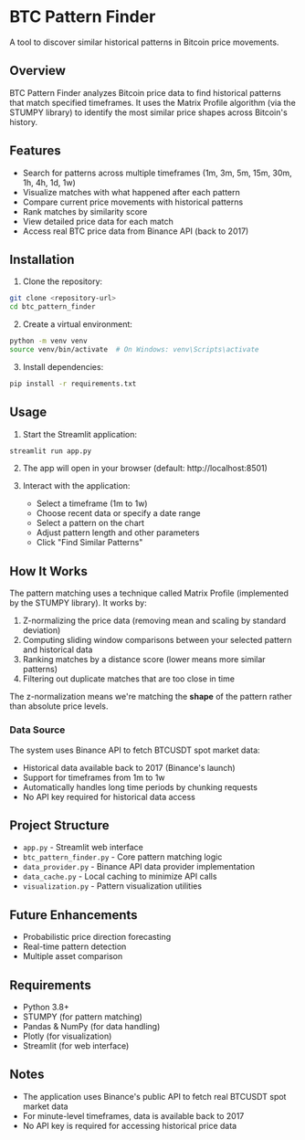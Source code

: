 # BTC Pattern Finder

A tool to discover similar historical patterns in Bitcoin price movements.

## Overview

BTC Pattern Finder analyzes Bitcoin price data to find historical patterns that match specified timeframes. It uses the Matrix Profile algorithm (via the STUMPY library) to identify the most similar price shapes across Bitcoin's history.

## Features

- Search for patterns across multiple timeframes (1m, 3m, 5m, 15m, 30m, 1h, 4h, 1d, 1w)
- Visualize matches with what happened after each pattern
- Compare current price movements with historical patterns
- Rank matches by similarity score
- View detailed price data for each match
- Access real BTC price data from Binance API (back to 2017)

## Installation

1. Clone the repository:
```bash
git clone <repository-url>
cd btc_pattern_finder
```

2. Create a virtual environment:
```bash
python -m venv venv
source venv/bin/activate  # On Windows: venv\Scripts\activate
```

3. Install dependencies:
```bash
pip install -r requirements.txt
```


## Usage

1. Start the Streamlit application:
```bash
streamlit run app.py
```

2. The app will open in your browser (default: http://localhost:8501)

3. Interact with the application:
   - Select a timeframe (1m to 1w)
   - Choose recent data or specify a date range
   - Select a pattern on the chart
   - Adjust pattern length and other parameters
   - Click "Find Similar Patterns"

## How It Works

The pattern matching uses a technique called Matrix Profile (implemented by the STUMPY library). It works by:

1. Z-normalizing the price data (removing mean and scaling by standard deviation)
2. Computing sliding window comparisons between your selected pattern and historical data
3. Ranking matches by a distance score (lower means more similar patterns)
4. Filtering out duplicate matches that are too close in time

The z-normalization means we're matching the **shape** of the pattern rather than absolute price levels.


### Data Source

The system uses Binance API to fetch BTCUSDT spot market data:
- Historical data available back to 2017 (Binance's launch)
- Support for timeframes from 1m to 1w
- Automatically handles long time periods by chunking requests
- No API key required for historical data access

## Project Structure

- `app.py` - Streamlit web interface
- `btc_pattern_finder.py` - Core pattern matching logic
- `data_provider.py` - Binance API data provider implementation
- `data_cache.py` - Local caching to minimize API calls  
- `visualization.py` - Pattern visualization utilities

## Future Enhancements

- Probabilistic price direction forecasting
- Real-time pattern detection
- Multiple asset comparison

## Requirements

- Python 3.8+
- STUMPY (for pattern matching)
- Pandas & NumPy (for data handling)
- Plotly (for visualization)
- Streamlit (for web interface)

## Notes

- The application uses Binance's public API to fetch real BTCUSDT spot market data
- For minute-level timeframes, data is available back to 2017
- No API key is required for accessing historical price data